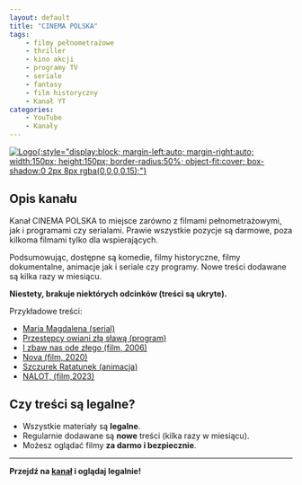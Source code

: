 ```yaml
---
layout: default
title: "CINEMA POLSKA"
tags: 
    - filmy pełnometrażowe
    - thriller
    - kino akcji
    - programy TV
    - seriale
    - fantasy
    - film historyczny
    - Kanał YT
categories:
    - YouTube
    - Kanały
---
```

[![Logo](https://yt3.googleusercontent.com/ytc/AIdro_mXiGiEBA29hJN2NOUNqZnO-qyy7klTeFtCkqqnoZCkSBg=s160-c-k-c0x00ffffff-no-rj){:style="display:block; margin-left:auto; margin-right:auto; width:150px; height:150px; border-radius:50%; object-fit:cover; box-shadow:0 2px 8px rgba(0,0,0,0.15);"}](https://www.youtube.com/@CinemaPolska)

## Opis kanału

Kanał CINEMA POLSKA to miejsce zarówno z filmami pełnometrażowymi, jak i programami czy serialami. Prawie wszystkie pozycje są darmowe, poza kilkoma filmami tylko dla wspierających.

Podsumowując, dostępne są komedie, filmy historyczne, filmy dokumentalne, animacje jak i seriale czy programy. Nowe treści dodawane są kilka razy w miesiącu.

**Niestety, brakuje niektórych odcinków (treści są ukryte).**

Przykładowe treści:

- [Maria Magdalena (serial)](https://www.youtube.com/watch?v=rEaqS9hLqp4&list=PLR2JIM58LUVe-wwnsGqGpPS35pVg6Rytf)
- [Przestępcy owiani złą sławą (program)](https://www.youtube.com/watch?v=ww63o8KmHBw)
- [I zbaw nas ode złego (film, 2006)](https://www.youtube.com/watch?v=tiLEsORJCj8)
- [Nova (film, 2020)](https://www.youtube.com/watch?v=CAtMr6Pg4DM)
- [Szczurek Ratatunek (animacja)](https://www.youtube.com/watch?v=p_6JHYYgo8c)
- [NALOT, (film,2023)](https://www.youtube.com/watch?v=LQ8By_J956s)

## Czy treści są legalne?

- Wszystkie materiały są **legalne**.
- Regularnie dodawane są **nowe** treści (kilka razy w miesiącu).
- Możesz oglądać filmy **za darmo i bezpiecznie**.

---
 
**Przejdź na [kanał](https://www.youtube.com/@CinemaPolska) i oglądaj legalnie!**
